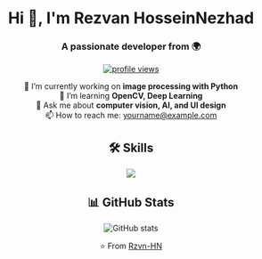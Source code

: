 <!-- Title -->
<h1 align="center">Hi 👋, I'm Rezvan HosseinNezhad</h1>

<!-- Subtitle -->
<h3 align="center">A passionate developer from 🌍</h3>

<!-- Badges -->
<p align="center">
  <a href="https://github.com/Rzvn-HN
">
    <img src="https://komarev.com/ghpvc/?username=Rzvn-HN
&label=Profile%20views&color=0e75b6&style=flat" alt="profile views" />
  </a>
</p>

<!-- About section -->
<p align="center">
  🔭 I’m currently working on <strong>image processing with Python</strong><br/>
  🌱 I’m learning <strong>OpenCV, Deep Learning</strong><br/>
  💬 Ask me about <strong>computer vision, AI, and UI design</strong><br/>
  📫 How to reach me: <a href="Rzvn.hn@gmail.com">yourname@example.com</a>
</p>

<!-- Skills -->
<h2 align="center">🛠️ Skills</h2>
<p align="center">
  <img src="https://skillicons.dev/icons?i=python,opencv,html,css,js,androidstudio,github" />
</p>

<!-- GitHub Stats -->
<h2 align="center">📊 GitHub Stats</h2>
<p align="center">
  <img src="https://github-readme-stats.vercel.app/api?username=your-username&show_icons=true&theme=tokyonight" alt="GitHub stats"/>
</p>

<!-- Footer -->
<p align="center">⭐️ From <a href="https://github.com/your-username">Rzvn-HN
</a></p>

